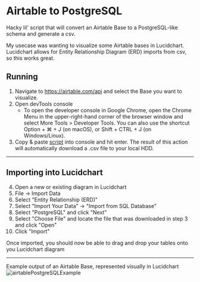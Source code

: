 # Airtable to PostgreSQL

Hacky lil' script that will convert an Airtable Base to a PostgreSQL-like schema and generate a csv. 

My usecase was wanting to visualize some Airtable bases in Lucidchart. Lucidchart allows for Entity Relationship Diagram (ERD) imports from csv, so this works great.


## Running

1. Navigate to https://airtable.com/api and select the Base you want to visualize.
2. Open devTools console
    - To open the developer console in Google Chrome, open the Chrome Menu in the upper-right-hand corner of the browser window and select More Tools > Developer Tools. You can also use the shortcut Option + ⌘ + J (on macOS), or Shift + CTRL + J (on Windows/Linux).
3. Copy & paste [script](https://github.com/matrayu/airtableToPostgresql/blob/master/convertAirtableToPostgresqlSchema.js "script") into console and hit enter. The result of this action will automatically download a .csv file to your local HDD.
<hr>

## Importing into Lucidchart
4. Open a new or existing diagram in Lucidchart
5. File -> Import Data
6. Select "Entity Relationship (ERD)"
7. Select "Import Your Data" -> "Import from SQL Database"
8. Select "PostgreSQL" and click "Next"
9. Select "Choose File" and locate the file that was downloaded in step 3 and click "Open"
10. Click "Import"

Once imported, you should now be able to drag and drop your tables onto you Lucidchart diagram

<hr>

Example output of an Airtable Base, represented visually in Lucidchart
![airtablePostgreSQLExample](https://user-images.githubusercontent.com/45020760/117190096-d6c58a00-ad93-11eb-831c-fb0215324395.jpg)

